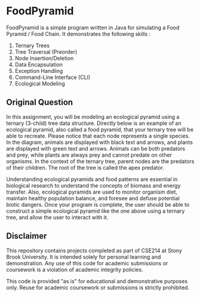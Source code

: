 # FoodPyramid
FoodPyramid is a simple program written in Java for simulating a Food Pyramid / Food Chain.
It demonstrates the following skills : 

1. Ternary Trees    
2. Tree Traversal (Preorder)    
3. Node Insertion/Deletion    
4. Data Encapsulation
5. Exception Handling    
6. Command-Line Interface (CLI)    
7. Ecological Modeling


## Original Question
In this assignment, you will be modeling an ecological pyramid using a ternary (3-child) tree data structure. Directly below is an example of an ecological pyramid, also called a food pyramid, that your ternary tree will be able to recreate. Please notice that each node represents a single species. In the diagram, animals are displayed with black text and arrows, and plants are displayed with green text and arrows. Animals can be both predators and prey, while plants are always prey and cannot predate on other organisms. In the context of the ternary tree, parent nodes are the predators of their children. The root of the tree is called the apex predator.

Understanding ecological pyramids and food patterns are essential in biological research to understand the concepts of biomass and energy transfer. Also,
ecological pyramids are used to monitor organism diet, maintain healthy population balance, and foresee and defuse potential biotic dangers. Once your
program is complete, the user should be able to construct a simple ecological pyramid like the one above using a ternary tree, and allow the user to interact
with it.

## Disclaimer
This repository contains projects completed as part of CSE214 at Stony Brook University. It is intended solely for personal learning and demonstration. Any use of this code for academic submissions or coursework is a violation of academic integrity policies. 

This code is provided "as is" for educational and demonstrative purposes only. Reuse for academic coursework or submissions is strictly prohibited.
